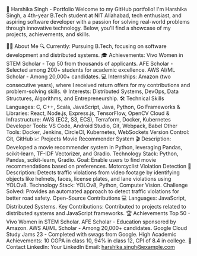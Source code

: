 🌟 Harshika Singh - Portfolio
Welcome to my GitHub portfolio! I'm Harshika Singh, a 4th-year B.Tech student at NIT Allahabad, tech enthusiast, and aspiring software developer with a passion for solving real-world problems through innovative technology. Below, you'll find a showcase of my projects, achievements, and skills.

👩‍💻 About Me
🔍 Currently: Pursuing B.Tech, focusing on software development and distributed systems.
🎓 Achievements:
Vivo Women in STEM Scholar - Top 50 from thousands of applicants.
AFE Scholar - Selected among 200+ students for academic excellence.
AWS AI/ML Scholar - Among 20,000+ candidates.
💻 Internships: Amazon (two consecutive years), where I received return offers for my contributions and problem-solving skills.
🌐 Interests: Distributed Systems, DevOps, Data Structures, Algorithms, and Entrepreneurship.
🛠 Technical Skills
Languages: C, C++, Scala, JavaScript, Java, Python, Go
Frameworks & Libraries: React, Node.js, Express.js, TensorFlow, OpenCV
Cloud & Infrastructure: AWS (EC2, S3, ECS), Terraform, Docker, Kubernetes
Developer Tools: VS Code, Android Studio, Git, Webpack, Babel
Other Tools: Docker, Jenkins, CircleCI, Kubernetes, WebSockets
Version Control: Git, GitHub
📈 Projects
Movie Recommender System 🎬
Description: Developed a movie recommender system in Python, leveraging Pandas, scikit-learn, TF-IDF Vectorizer, and Gradio.
Technology Stack: Python, Pandas, scikit-learn, Gradio.
Goal: Enable users to find movie recommendations based on preferences.
Motorcyclist Violation Detection 🚦
Description: Detects traffic violations from video footage by identifying objects like helmets, faces, license plates, and lane violations using YOLOv8.
Technology Stack: YOLOv8, Python, Computer Vision.
Challenge Solved: Provides an automated approach to detect traffic violations for better road safety.
Open-Source Contributions 💻
Languages: JavaScript, Distributed Systems.
Key Contributions: Contributed to projects related to distributed systems and JavaScript frameworks.
🏆 Achievements
Top 50 - Vivo Women in STEM Scholar.
AFE Scholar - Education sponsored by Amazon.
AWS AI/ML Scholar - Among 20,000+ candidates.
Google Cloud Study Jams 23 - Completed with swags from Google.
High Academic Achievements: 10 CGPA in class 10, 94% in class 12, CPI of 8.4 in college.
📩 Contact
LinkedIn: Your LinkedIn
Email: harshika.singh@example.com
